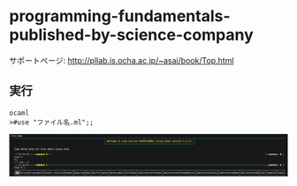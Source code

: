 # programming-fundamentals-published-by-science-company
サポートページ: http://pllab.is.ocha.ac.jp/~asai/book/Top.html

## 実行
```
ocaml
>#use "ファイル名.ml";;
```


![公式のインタプリタを使ってみた](image.png)

